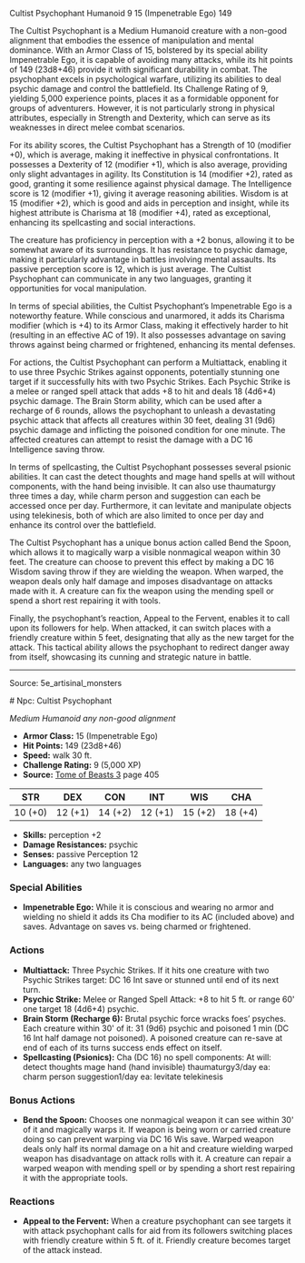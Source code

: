 <MonsterName/>Cultist Psychophant</MonsterName>
<CreatureType/>Humanoid</CreatureType>
<CR/>9</CR>
<AC/>15 (Impenetrable Ego)</AC>
<HP/>149</HP>
<summary>The Cultist Psychophant is a Medium Humanoid creature with a non-good alignment that embodies the essence of manipulation and mental dominance. With an Armor Class of 15, bolstered by its special ability Impenetrable Ego, it is capable of avoiding many attacks, while its hit points of 149 (23d8+46) provide it with significant durability in combat. The psychophant excels in psychological warfare, utilizing its abilities to deal psychic damage and control the battlefield. Its Challenge Rating of 9, yielding 5,000 experience points, places it as a formidable opponent for groups of adventurers. However, it is not particularly strong in physical attributes, especially in Strength and Dexterity, which can serve as its weaknesses in direct melee combat scenarios.</summary>

<detail>

For its ability scores, the Cultist Psychophant has a Strength of 10 (modifier +0), which is average, making it ineffective in physical confrontations. It possesses a Dexterity of 12 (modifier +1), which is also average, providing only slight advantages in agility. Its Constitution is 14 (modifier +2), rated as good, granting it some resilience against physical damage. The Intelligence score is 12 (modifier +1), giving it average reasoning abilities. Wisdom is at 15 (modifier +2), which is good and aids in perception and insight, while its highest attribute is Charisma at 18 (modifier +4), rated as exceptional, enhancing its spellcasting and social interactions.

The creature has proficiency in perception with a +2 bonus, allowing it to be somewhat aware of its surroundings. It has resistance to psychic damage, making it particularly advantage in battles involving mental assaults. Its passive perception score is 12, which is just average. The Cultist Psychophant can communicate in any two languages, granting it opportunities for vocal manipulation.

In terms of special abilities, the Cultist Psychophant’s Impenetrable Ego is a noteworthy feature. While conscious and unarmored, it adds its Charisma modifier (which is +4) to its Armor Class, making it effectively harder to hit (resulting in an effective AC of 19). It also possesses advantage on saving throws against being charmed or frightened, enhancing its mental defenses.

For actions, the Cultist Psychophant can perform a Multiattack, enabling it to use three Psychic Strikes against opponents, potentially stunning one target if it successfully hits with two Psychic Strikes. Each Psychic Strike is a melee or ranged spell attack that adds +8 to hit and deals 18 (4d6+4) psychic damage. The Brain Storm ability, which can be used after a recharge of 6 rounds, allows the psychophant to unleash a devastating psychic attack that affects all creatures within 30 feet, dealing 31 (9d6) psychic damage and inflicting the poisoned condition for one minute. The affected creatures can attempt to resist the damage with a DC 16 Intelligence saving throw.

In terms of spellcasting, the Cultist Psychophant possesses several psionic abilities. It can cast the detect thoughts and mage hand spells at will without components, with the hand being invisible. It can also use thaumaturgy three times a day, while charm person and suggestion can each be accessed once per day. Furthermore, it can levitate and manipulate objects using telekinesis, both of which are also limited to once per day and enhance its control over the battlefield.

The Cultist Psychophant has a unique bonus action called Bend the Spoon, which allows it to magically warp a visible nonmagical weapon within 30 feet. The creature can choose to prevent this effect by making a DC 16 Wisdom saving throw if they are wielding the weapon. When warped, the weapon deals only half damage and imposes disadvantage on attacks made with it. A creature can fix the weapon using the mending spell or spend a short rest repairing it with tools.

Finally, the psychophant’s reaction, Appeal to the Fervent, enables it to call upon its followers for help. When attacked, it can switch places with a friendly creature within 5 feet, designating that ally as the new target for the attack. This tactical ability allows the psychophant to redirect danger away from itself, showcasing its cunning and strategic nature in battle.</detail>



---

Source: 5e_artisinal_monsters

<statblock>
# Npc: Cultist Psychophant

*Medium* *Humanoid* *any non-good alignment*

- **Armor Class:** 15 (Impenetrable Ego)
- **Hit Points:** 149 (23d8+46)
- **Speed:** walk 30 ft.
- **Challenge Rating:** 9 (5,000 XP)
- **Source:** [Tome of Beasts 3](https://koboldpress.com/kpstore/product/tome-of-beasts-3-for-5th-edition/) page 405

| STR | DEX | CON | INT | WIS | CHA |
| --- | --- | --- | --- | --- | --- |
| 10 (+0) | 12 (+1) | 14 (+2) | 12 (+1) | 15 (+2) | 18 (+4) |

- **Skills:** perception +2
- **Damage Resistances:** psychic
- **Senses:** passive Perception 12
- **Languages:** any two languages

### Special Abilities

- **Impenetrable Ego:** While it is conscious and wearing no armor and wielding no shield it adds its Cha modifier to its AC (included above) and saves. Advantage on saves vs. being charmed or frightened.

### Actions

- **Multiattack:** Three Psychic Strikes. If it hits one creature with two Psychic Strikes target: DC 16 Int save or stunned until end of its next turn.
- **Psychic Strike:** Melee or Ranged Spell Attack: +8 to hit 5 ft. or range 60' one target 18 (4d6+4) psychic. 
- **Brain Storm (Recharge 6):** Brutal psychic force wracks foes’ psyches. Each creature within 30' of it: 31 (9d6) psychic and poisoned 1 min (DC 16 Int half damage not poisoned). A poisoned creature can re-save at end of each of its turns success ends effect on itself.
- **Spellcasting (Psionics):** Cha (DC 16) no spell components: At will: detect thoughts mage hand (hand invisible) thaumaturgy3/day ea: charm person suggestion1/day ea: levitate telekinesis

### Bonus Actions

- **Bend the Spoon:** Chooses one nonmagical weapon it can see within 30' of it and magically warps it. If weapon is being worn or carried creature doing so can prevent warping via DC 16 Wis save. Warped weapon deals only half its normal damage on a hit and creature wielding warped weapon has disadvantage on attack rolls with it. A creature can repair a warped weapon with mending spell or by spending a short rest repairing it with the appropriate tools.

### Reactions

- **Appeal to the Fervent:** When a creature psychophant can see targets it with attack psychophant calls for aid from its followers switching places with friendly creature within 5 ft. of it. Friendly creature becomes target of the attack instead.


</statblock>


